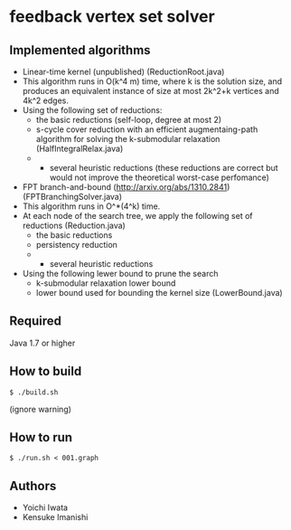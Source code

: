 # feedback vertex set solver

## Implemented algorithms
 * Linear-time kernel (unpublished) (ReductionRoot.java)
  * This algorithm runs in O(k^4 m) time, where k is the solution size, and produces an equivalent instance of size at most 2k^2+k vertices and 4k^2 edges.
  * Using the following set of reductions:
    * the basic reductions (self-loop, degree at most 2)
    * s-cycle cover reduction with an efficient augmentaing-path algorithm for solving the k-submodular relaxation (HalfIntegralRelax.java)
    * + several heuristic reductions (these reductions are correct but would not improve the theoretical worst-case perfomance)
 * FPT branch-and-bound (http://arxiv.org/abs/1310.2841) (FPTBranchingSolver.java)
  * This algorithm runs in O^*(4^k) time.
  * At each node of the search tree, we apply the following set of reductions (Reduction.java)
    * the basic reductions
    * persistency reduction
    * + several heuristic reductions
  * Using the following lewer bound to prune the search
    * k-submodular relaxation lower bound
    * lower bound used for bounding the kernel size (LowerBound.java)

## Required
Java 1.7 or higher

## How to build
    $ ./build.sh
(ignore warning)

## How to run
    $ ./run.sh < 001.graph

## Authors
 * Yoichi Iwata
 * Kensuke Imanishi
